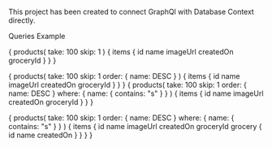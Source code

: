 This project has been created to connect GraphQl with Database Context directly. 

Queries Example

{
  products(
    take: 100
    skip: 1
  ) {
    items {
      id
      name
      imageUrl
      createdOn
      groceryId 
    }
  }
}

{
  products(
    take: 100
    skip: 1
    order: { name: DESC } 
  ) {
    items {
      id
      name
      imageUrl
      createdOn
      groceryId 
    }
  }
}
{
  products(
    take: 100
    skip: 1
    order: { name: DESC }
    where: { name: { contains: "s" } }
  ) {
    items {
      id
      name
      imageUrl
      createdOn
      groceryId 
    }
  }
}

{
  products(
    take: 100
    skip: 1
    order: { name: DESC }
    where: { name: { contains: "s" } }
  ) {
    items {
      id
      name
      imageUrl
      createdOn
      groceryId
      grocery {
        id
        name
        createdOn
      }
    }
  }
}
